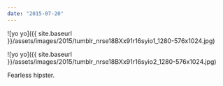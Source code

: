 ```yaml
---
date: "2015-07-20"
---
```


![yo yo]({{ site.baseurl }}/assets/images/2015/tumblr_nrse18BXx91r16syio1_1280-576x1024.jpg)

![yo yo]({{ site.baseurl }}/assets/images/2015/tumblr_nrse18BXx91r16syio2_1280-576x1024.jpg)

Fearless hipster.
